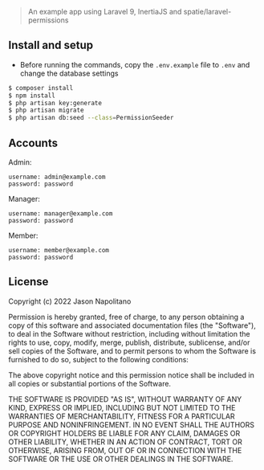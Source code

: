 > An example app using Laravel 9, InertiaJS and spatie/laravel-permissions

## Install and setup

- Before running the commands, copy the `.env.example` file to `.env` and change the database settings

```bash
$ composer install
$ npm install
$ php artisan key:generate
$ php artisan migrate
$ php artisan db:seed --class=PermissionSeeder
```

## Accounts
Admin:
```
username: admin@example.com
password: password 
```
Manager:
```
username: manager@example.com
password: password 
```
Member:
```
username: member@example.com
password: password 
```

## License

Copyright (c) 2022 Jason Napolitano

Permission is hereby granted, free of charge, to any person obtaining a copy of this software and associated
documentation files (the "Software"), to deal in the Software without restriction, including without limitation the
rights to use, copy, modify, merge, publish, distribute, sublicense, and/or sell copies of the Software, and to permit
persons to whom the Software is furnished to do so, subject to the following conditions:

The above copyright notice and this permission notice shall be included in all copies or substantial portions of the
Software.

THE SOFTWARE IS PROVIDED "AS IS", WITHOUT WARRANTY OF ANY KIND, EXPRESS OR IMPLIED, INCLUDING BUT NOT LIMITED TO THE
WARRANTIES OF MERCHANTABILITY, FITNESS FOR A PARTICULAR PURPOSE AND NONINFRINGEMENT. IN NO EVENT SHALL THE AUTHORS OR
COPYRIGHT HOLDERS BE LIABLE FOR ANY CLAIM, DAMAGES OR OTHER LIABILITY, WHETHER IN AN ACTION OF CONTRACT, TORT OR
OTHERWISE, ARISING FROM, OUT OF OR IN CONNECTION WITH THE SOFTWARE OR THE USE OR OTHER DEALINGS IN THE SOFTWARE.
